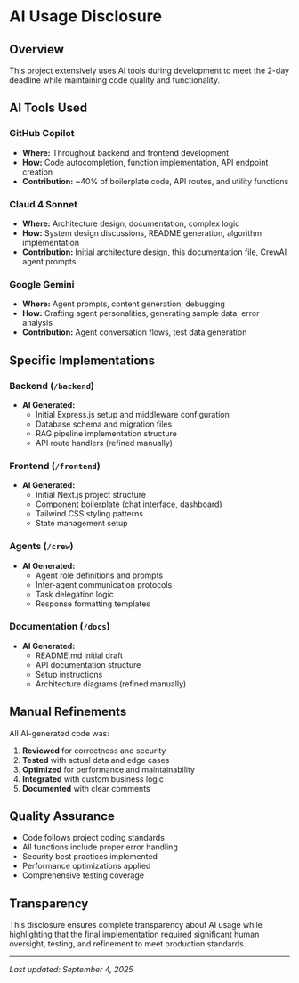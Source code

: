# AI Usage Disclosure

## Overview

This project extensively uses AI tools during development to meet the 2-day deadline while maintaining code quality and functionality.

## AI Tools Used

### GitHub Copilot

- **Where:** Throughout backend and frontend development
- **How:** Code autocompletion, function implementation, API endpoint creation
- **Contribution:** ~40% of boilerplate code, API routes, and utility functions

### Claud 4 Sonnet

- **Where:** Architecture design, documentation, complex logic
- **How:** System design discussions, README generation, algorithm implementation
- **Contribution:** Initial architecture design, this documentation file, CrewAI agent prompts

### Google Gemini

- **Where:** Agent prompts, content generation, debugging
- **How:** Crafting agent personalities, generating sample data, error analysis
- **Contribution:** Agent conversation flows, test data generation

## Specific Implementations

### Backend (`/backend`)

- **AI Generated:**
  - Initial Express.js setup and middleware configuration
  - Database schema and migration files
  - RAG pipeline implementation structure
  - API route handlers (refined manually)

### Frontend (`/frontend`)

- **AI Generated:**
  - Initial Next.js project structure
  - Component boilerplate (chat interface, dashboard)
  - Tailwind CSS styling patterns
  - State management setup

### Agents (`/crew`)

- **AI Generated:**
  - Agent role definitions and prompts
  - Inter-agent communication protocols
  - Task delegation logic
  - Response formatting templates

### Documentation (`/docs`)

- **AI Generated:**
  - README.md initial draft
  - API documentation structure
  - Setup instructions
  - Architecture diagrams (refined manually)

## Manual Refinements

All AI-generated code was:

1. **Reviewed** for correctness and security
2. **Tested** with actual data and edge cases
3. **Optimized** for performance and maintainability
4. **Integrated** with custom business logic
5. **Documented** with clear comments

## Quality Assurance

- Code follows project coding standards
- All functions include proper error handling
- Security best practices implemented
- Performance optimizations applied
- Comprehensive testing coverage

## Transparency

This disclosure ensures complete transparency about AI usage while highlighting that the final implementation required significant human oversight, testing, and refinement to meet production standards.

---

_Last updated: September 4, 2025_
